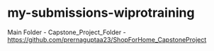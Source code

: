 # my-submissions-wiprotraining

Main Folder - 
Capstone_Project_Folder - https://github.com/prernaguptaa23/ShopForHome_CapstoneProject 
